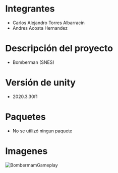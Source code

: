 # Integrantes
- Carlos Alejandro Torres Albarracin
- Andres Acosta Hernandez

# Descripción del proyecto
- Bomberman (SNES)

# Versión de unity
- 2020.3.30f1

# Paquetes
- No se utilizó ningun paquete

# Imagenes

![BombermamGameplay](https://i.imgur.com/6yOdzfM.png)
